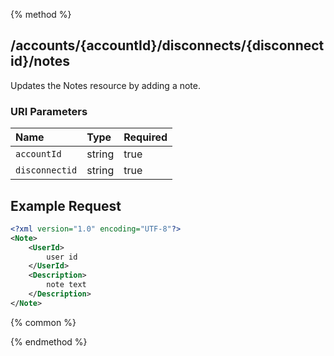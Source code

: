 {% method %}
## /accounts/{accountId}/disconnects/{disconnectid}/notes

Updates the Notes resource by adding a note.


### URI Parameters
| Name | Type | Required |
|:-----|:-----|:---------|
| `accountId` | string | true |
| `disconnectid` | string | true |





## Example Request
```xml
<?xml version="1.0" encoding="UTF-8"?>
<Note>
    <UserId>
        user id
    </UserId>
    <Description>
        note text
    </Description>
</Note>
```


{% common %}



{% endmethod %}